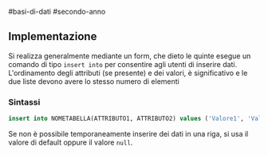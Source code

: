 #basi-di-dati #secondo-anno 

## Implementazione

Si realizza generalmente mediante un form, che dieto le quinte esegue un comando di tipo `insert into` per consentire agli utenti di inserire dati. L'ordinamento degli attributi (se presente) e dei valori, è significativo e le due liste devono avere lo stesso numero di elementi

### Sintassi

```sql
insert into NOMETABELLA(ATTRIBUTO1, ATTRIBUTO2) values ('Valore1', 'Valore2')
```

Se non è possibile temporaneamente inserire dei dati in una riga, si usa il valore di default oppure il valore `null`.